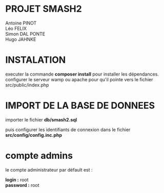 # PROJET SMASH2

Antoine PINOT  
Léo FELIX  
Simon DAL PONTE  
Hugo JAHNKE  

# INSTALATION
executer la commande **composer install** pour installer les dépendances.  
configurer le serveur wamp ou apache pour qu'il pointe vers le fichier src/public/index.php

# IMPORT DE LA BASE DE DONNEES
importer le fichier **db/smash2.sql**

puis configurer les identifiants de connexion dans le fichier **src/config/config.inc.php**

# compte admins
le compte administrateur par défault est :

**login :** root  
**password :** root  
